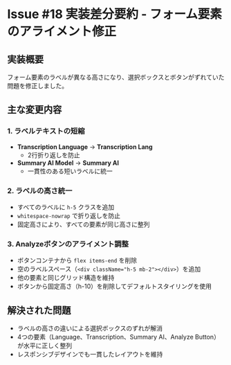 # Issue #18 実装差分要約 - フォーム要素のアライメント修正

## 実装概要

フォーム要素のラベルが異なる高さになり、選択ボックスとボタンがずれていた問題を修正しました。

## 主な変更内容

### 1. ラベルテキストの短縮
- **Transcription Language** → **Transcription Lang**
  - 2行折り返しを防止
- **Summary AI Model** → **Summary AI**
  - 一貫性のある短いラベルに統一

### 2. ラベルの高さ統一
- すべてのラベルに `h-5` クラスを追加
- `whitespace-nowrap` で折り返しを防止
- 固定高さにより、すべての要素が同じ高さに整列

### 3. Analyzeボタンのアライメント調整
- ボタンコンテナから `flex items-end` を削除
- 空のラベルスペース（`<div className="h-5 mb-2"></div>`）を追加
- 他の要素と同じグリッド構造を維持
- ボタンから固定高さ（h-10）を削除してデフォルトスタイリングを使用

## 解決された問題
- ラベルの高さの違いによる選択ボックスのずれが解消
- 4つの要素（Language、Transcription、Summary AI、Analyze Button）が水平に正しく整列
- レスポンシブデザインでも一貫したレイアウトを維持